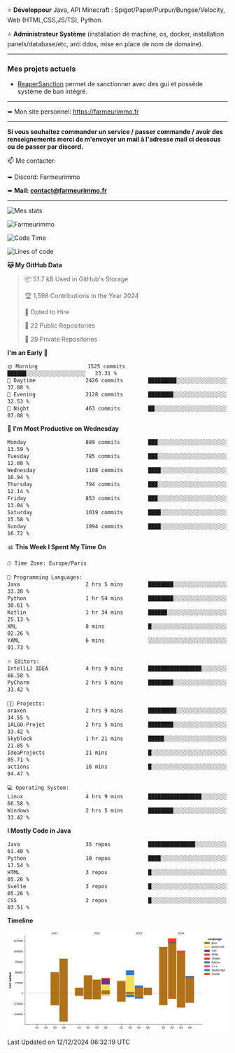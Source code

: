 ⭐ **Développeur** Java, API Minecraft : Spigot/Paper/Purpur/Bungee/Velocity, Web (HTML,CSS,JS/TS), Python.

⭐ **Administrateur Système** (installation de machine, os, docker, installation panels/database/etc, anti ddos, mise en place de nom de domaine).

---

### Mes projets actuels
- [ReaperSanction](https://www.spigotmc.org/resources/reapersanction.89580/) permet de sanctionner avec des gui et possède système de ban intégré.

---

➥ Mon site personnel: https://farmeurimmo.fr

---

**Si vous souhaitez commander un service / passer commande / avoir des renseignements merci de m'envoyer un mail à l'adresse mail ci dessous ou de passer par discord.**

📫 Me contacter:
 
   ➥ Discord: Farmeurimmo
   
   ➥ **Mail: contact@farmeurimmo.fr**

---

![Mes stats](https://github-readme-stats.farmeurimmo.fr/api?username=Farmeurimmo&count_private=true&show_icons=true&theme=radical)

<img src="https://komarev.com/ghpvc/?username=Farmeurimmo" alt="Farmeurimmo" />

<!--START_SECTION:waka-->
![Code Time](http://img.shields.io/badge/Code%20Time-1%2C687%20hrs%202%20mins-blue)

![Lines of code](https://img.shields.io/badge/From%20Hello%20World%20I%27ve%20Written-758.6%20thousand%20lines%20of%20code-blue)

**🐱 My GitHub Data** 

> 📦 51.7 kB Used in GitHub's Storage 
 > 
> 🏆 1,598 Contributions in the Year 2024
 > 
> 💼 Opted to Hire
 > 
> 📜 22 Public Repositories 
 > 
> 🔑 29 Private Repositories 
 > 
**I'm an Early 🐤** 

```text
🌞 Morning                1525 commits        ██████░░░░░░░░░░░░░░░░░░░   23.31 % 
🌆 Daytime                2426 commits        █████████░░░░░░░░░░░░░░░░   37.08 % 
🌃 Evening                2128 commits        ████████░░░░░░░░░░░░░░░░░   32.53 % 
🌙 Night                  463 commits         ██░░░░░░░░░░░░░░░░░░░░░░░   07.08 % 
```
📅 **I'm Most Productive on Wednesday** 

```text
Monday                   889 commits         ███░░░░░░░░░░░░░░░░░░░░░░   13.59 % 
Tuesday                  785 commits         ███░░░░░░░░░░░░░░░░░░░░░░   12.00 % 
Wednesday                1108 commits        ████░░░░░░░░░░░░░░░░░░░░░   16.94 % 
Thursday                 794 commits         ███░░░░░░░░░░░░░░░░░░░░░░   12.14 % 
Friday                   853 commits         ███░░░░░░░░░░░░░░░░░░░░░░   13.04 % 
Saturday                 1019 commits        ████░░░░░░░░░░░░░░░░░░░░░   15.58 % 
Sunday                   1094 commits        ████░░░░░░░░░░░░░░░░░░░░░   16.72 % 
```


📊 **This Week I Spent My Time On** 

```text
🕑︎ Time Zone: Europe/Paris

💬 Programming Languages: 
Java                     2 hrs 5 mins        ████████░░░░░░░░░░░░░░░░░   33.38 % 
Python                   1 hr 54 mins        ████████░░░░░░░░░░░░░░░░░   30.61 % 
Kotlin                   1 hr 34 mins        ██████░░░░░░░░░░░░░░░░░░░   25.13 % 
XML                      8 mins              █░░░░░░░░░░░░░░░░░░░░░░░░   02.26 % 
YAML                     6 mins              ░░░░░░░░░░░░░░░░░░░░░░░░░   01.73 % 

🔥 Editors: 
IntelliJ IDEA            4 hrs 9 mins        █████████████████░░░░░░░░   66.58 % 
PyCharm                  2 hrs 5 mins        ████████░░░░░░░░░░░░░░░░░   33.42 % 

🐱‍💻 Projects: 
oraxen                   2 hrs 9 mins        █████████░░░░░░░░░░░░░░░░   34.55 % 
1ALGO-Projet             2 hrs 5 mins        ████████░░░░░░░░░░░░░░░░░   33.42 % 
Skyblock                 1 hr 21 mins        █████░░░░░░░░░░░░░░░░░░░░   21.85 % 
IdeaProjects             21 mins             █░░░░░░░░░░░░░░░░░░░░░░░░   05.71 % 
actions                  16 mins             █░░░░░░░░░░░░░░░░░░░░░░░░   04.47 % 

💻 Operating System: 
Linux                    4 hrs 9 mins        █████████████████░░░░░░░░   66.58 % 
Windows                  2 hrs 5 mins        ████████░░░░░░░░░░░░░░░░░   33.42 % 
```

**I Mostly Code in Java** 

```text
Java                     35 repos            ███████████████░░░░░░░░░░   61.40 % 
Python                   10 repos            ████░░░░░░░░░░░░░░░░░░░░░   17.54 % 
HTML                     3 repos             █░░░░░░░░░░░░░░░░░░░░░░░░   05.26 % 
Svelte                   3 repos             █░░░░░░░░░░░░░░░░░░░░░░░░   05.26 % 
CSS                      2 repos             █░░░░░░░░░░░░░░░░░░░░░░░░   03.51 % 
```



**Timeline**

![Lines of Code chart](https://raw.githubusercontent.com/Farmeurimmo/Farmeurimmo/main/assets/bar_graph.png)


 Last Updated on 12/12/2024 06:32:19 UTC
<!--END_SECTION:waka-->
